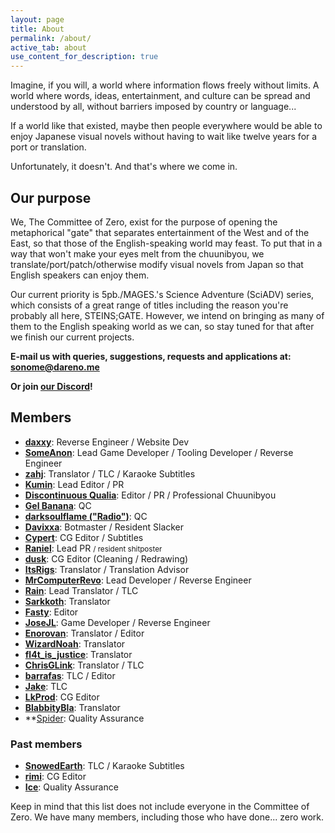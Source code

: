 ```yaml
---
layout: page
title: About
permalink: /about/
active_tab: about
use_content_for_description: true
---
```


Imagine, if you will, a world where information flows freely without limits. A world where words, ideas, entertainment, and culture can be spread and understood by all, without barriers imposed by country or language...

If a world like that existed, maybe then people everywhere would be able to enjoy Japanese visual novels without having to wait like twelve years for a port or translation.

Unfortunately, it doesn't. And that's where we come in.

## Our purpose

We, The Committee of Zero, exist for the purpose of opening the metaphorical "gate" that separates entertainment of the West and of the East, so that those of the English-speaking world may feast. To put that in a way that won't make your eyes melt from the chuunibyou, we translate/port/patch/otherwise modify visual novels from Japan so that English speakers can enjoy them.

Our current priority is 5pb./MAGES.'s Science Adventure (SciADV) series, which consists of a great range of titles including the reason you're probably all here, STEINS;GATE. However, we intend on bringing as many of them to the English speaking world as we can, so stay tuned for that after we finish our current projects.

**E-mail us with queries, suggestions, requests and applications at: [sonome@dareno.me](mailto:sonome@dareno.me)**

**Or join [our Discord](https://discord.gg/rq4GGCh)!**

## Members

* **[daxxy](https://twitter.com/DrDaxxy)**: Reverse Engineer / Website Dev
* **[SomeAnon](https://twitter.com/SomeAnonDev)**: Lead Game Developer / Tooling Developer / Reverse Engineer
* **[zahj](mailto:zahj@dareno.me)**: Translator / TLC / Karaoke Subtitles
* **[Kumin](mailto:kumin@dareno.me)**: Lead Editor / PR
* **[Discontinuous Qualia](https://twitter.com/DiscontinuousQ)**: Editor / PR / Professional Chuunibyou
* **[Gel Banana](https://twitter.com/ILoveReol)**: QC
* **[darksoulflame ("Radio")](https://twitter.com/darksoulflame)**: QC
* **[Davixxa](https://twitter.com/DavixxaYT)**: Botmaster / Resident Slacker
* **[Cypert](https://twitter.com/CypertSystem)**: CG Editor / Subtitles
* **[Raniel](mailto:raniel@dareno.me)**: Lead PR <small>/ resident shitposter</small>
* **[dusk](https://twitter.com/EpitaxyMeltdown)**: CG Editor (Cleaning / Redrawing)
* **[ItsRigs](https://twitter.com/Chaos_World_300)**: Translator / Translation Advisor
* **[MrComputerRevo](https://twitter.com/MrComputerRevo)**: Lead Developer / Reverse Engineer
* **[Rain](https://rainm.io/)**: Lead Translator / TLC
* **[Sarkkoth](https://youtube.com/Sarkkoth)**: Translator
* **[Fasty](https://twitter.com/Fasty022)**: Editor
* **[JoseJL](mailto:josejl1987@gmail.com)**: Game Developer / Reverse Engineer
* **[Enorovan](https://twitter.com/Enorovan)**: Translator / Editor
* **[WizardNoah](https://twitter.com/WizardNoah)**: Translator
* **[fl4t_is_justice](https://twitter.com/fl4t_is_justice)**: Translator
* **[ChrisGLink](https://twitter.com/ChrisGLink)**: Translator / TLC
* **[barrafas](https://twitter.com/barrafas0)**: TLC / Editor
* **[Jake](https://twitter.com/futotorofu)**: TLC
* **[LkProd](https://twitter.com/ropdlk)**: CG Editor
* **[BlabbityBla](https://twitter.com/BlaBlabbity)**: Translator
* **[Spider](#): Quality Assurance

### Past members

* **[SnowedEarth](https://twitter.com/SnowedEarth)**: TLC / Karaoke Subtitles
* **[rimi](#)**: CG Editor
* **[Ice](https://twitter.com/DelusionParadox)**: Quality Assurance


Keep in mind that this list does not include everyone in the Committee of Zero. We have many members, including those who have done... zero work.
